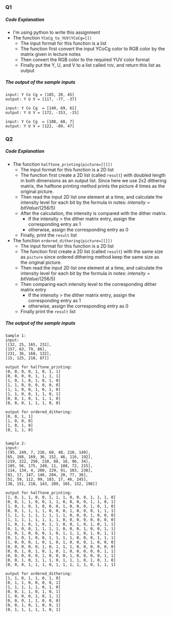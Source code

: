 ### Q1

##### Code Explanation

* I'm using python to write this assignment
* The function `YCoCg_to_YUV(YCoCg=[])`
  * The input format for this function is a list
  * The function first convert the input YCoCg color to RGB color by the matrix given in lecture notes
  * Then convert the RGB color to the required YUV color format
  * Finally put the Y, U, and V to a list called `YUV`, and return this list as output

##### The output of the sample inputs

```
input: Y Co Cg = [105, 20, 45]	
output: Y U V = [117, -77, -37]

input: Y Co Cg	= [149,	69,	61] 													
output: Y U V = [172, -153, -15]

input: Y Co Cg	= [108,	68,	7]	
output: Y U V = [122, -89, 47]
```

### Q2

##### Code Explanation

* The function `halftone_printing(picture=[[]])`
  * The input format for this function is a 2D list
  * The function first create a 2D list (called `result`) with doubled length in both dimensions as an output list. Since here we use 2x2 dithering matrix, the halftone printing method prints the picture 4 times as the original picture.
  * Then read the input 2D list one element at a time, and calculate the intensity level for each bit by the formula in notes: $intensity = bitValue / (256/5)$ 
  * After the calculation, the intensity is compared with the dither matrix.
    * If the intensity > the dither matrix entry, assign the corresponding entry as $1$
    * otherwise, assign the corresponding entry as $0$
  * Finally, print the `result` list
* The function `ordered_dithering(picture=[[]])`
  * The input format for this function is a 2D list
  * The function first create a 2D list (called `result`) with the same size as `picture` since ordered dithering method keep the same size as the original picture.
  * Then read the input 2D list one element at a time, and calculate the intensity level for each bit by the formula in notes: $intensity = bitValue / (256/5)$
  * Then comparing each intensity level to the corresponding dither matrix entry 
    * If the intensity > the dither matrix entry, assign the corresponding entry as $1$
    * otherwise, assign the corresponding entry as $0$
  * Finally print the `result` list

##### The output of the sample inputs

```
Sample 1:
input: 
[[32, 25, 165, 231],
[157, 63, 79, 86],
[231, 36, 168, 132],
[15, 125, 218, 87]]

output for halftone_printing:
[0, 0, 0, 0, 1, 0, 1, 1]
[0, 0, 0, 0, 1, 1, 1, 1]
[1, 0, 1, 0, 1, 0, 1, 0]
[1, 1, 0, 0, 0, 0, 0, 0]
[1, 1, 0, 0, 1, 0, 1, 0]
[1, 1, 0, 0, 1, 1, 0, 1]
[0, 0, 1, 0, 1, 1, 1, 0]
[0, 0, 0, 1, 1, 1, 0, 0]

output for ordered_dithering:
[0, 0, 1, 1]
[1, 0, 0, 0]
[1, 0, 1, 0]
[0, 1, 1, 0]


Sample 2:
input: 
[[95, 249, 7, 216, 60, 48, 210, 149],
[65, 168, 169, 36, 152, 46, 116, 192],
[219, 222, 250, 210, 88, 16, 96, 34],
[105, 56, 175, 249, 11, 108, 72, 215],
[114, 134, 4, 200, 229, 91, 103, 238],
[81, 17, 147, 146, 204, 20, 77, 36],
[51, 59, 112, 99, 103, 17, 46, 245],
[38, 151, 218, 143, 209, 165, 152, 198]]

output for halftone_printing:
[1, 0, 1, 1, 0, 0, 1, 1, 1, 0, 0, 0, 1, 1, 1, 0]
[0, 0, 1, 1, 0, 0, 1, 1, 0, 0, 0, 0, 1, 1, 0, 1]
[1, 0, 1, 0, 1, 0, 0, 0, 1, 0, 0, 0, 1, 0, 1, 0]
[0, 0, 1, 1, 1, 1, 0, 0, 0, 1, 0, 0, 0, 1, 1, 1]
[1, 1, 1, 1, 1, 1, 1, 1, 1, 0, 0, 0, 1, 0, 0, 0]
[1, 1, 1, 1, 1, 1, 1, 1, 0, 0, 0, 0, 0, 0, 0, 0]
[1, 0, 1, 0, 1, 0, 1, 1, 0, 0, 1, 0, 1, 0, 1, 1]
[0, 1, 0, 0, 1, 1, 1, 1, 0, 0, 0, 1, 0, 0, 1, 1]
[1, 0, 1, 0, 0, 0, 1, 0, 1, 1, 1, 0, 1, 0, 1, 1]
[0, 1, 0, 1, 0, 0, 1, 1, 1, 1, 0, 0, 0, 1, 1, 1]
[1, 0, 0, 0, 1, 0, 1, 0, 1, 0, 0, 0, 1, 0, 0, 0]
[0, 0, 0, 0, 0, 1, 0, 1, 1, 1, 0, 0, 0, 0, 0, 0]
[0, 0, 1, 0, 1, 0, 1, 0, 1, 0, 0, 0, 0, 0, 1, 1]
[0, 0, 0, 0, 0, 1, 0, 0, 0, 1, 0, 0, 0, 0, 1, 1]
[0, 0, 1, 0, 1, 1, 1, 0, 1, 1, 1, 0, 1, 0, 1, 0]
[0, 0, 0, 1, 1, 1, 0, 1, 1, 1, 1, 1, 0, 1, 1, 1]

output for ordered_dithering:
[1, 1, 0, 1, 1, 0, 1, 0]
[0, 1, 1, 0, 0, 0, 0, 1]
[1, 1, 1, 1, 1, 0, 1, 0]
[0, 0, 1, 1, 0, 1, 0, 1]
[1, 0, 0, 0, 1, 0, 1, 1]
[0, 0, 0, 1, 1, 0, 0, 0]
[0, 0, 1, 0, 1, 0, 0, 1]
[0, 1, 1, 1, 1, 1, 0, 1]

```

